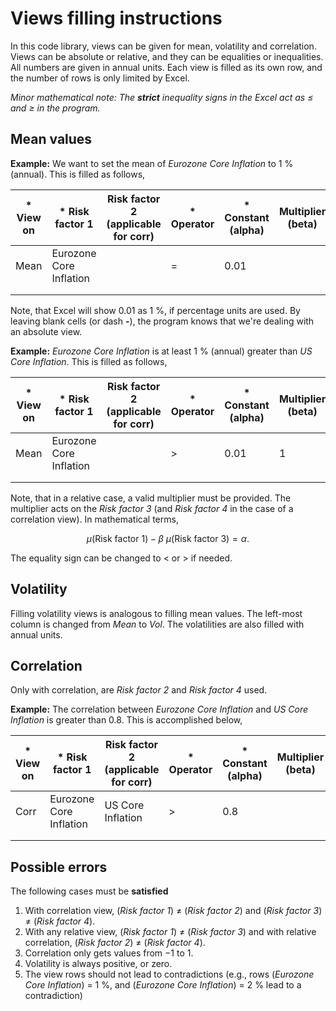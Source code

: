 # Views filling instructions
In this code library, views can be given for mean, volatility and correlation. Views can be absolute or relative, and they can be equalities or inequalities. All numbers are given in annual units. Each view is filled as its own row, and the number of rows is only limited by Excel.

*Minor mathematical note: The **strict** inequality signs in the Excel act as $\leq$ and $\geq$ in the program.*

## Mean values
**Example:** We want to set the mean of *Eurozone Core Inflation* to 1 % (annual). This is filled as follows,

| * View on | * Risk factor 1         | Risk factor 2       (applicable for corr) | * Operator | * Constant       (alpha) | Multiplier       (beta) | Risk factor 3 | Risk factor 4       (applicable for corr) |
|-----------|-------------------------|-------------------------------------------|------------|--------------------------|-------------------------|---------------|-------------------------------------------|
| Mean      | Eurozone Core Inflation |                                           |          = |            0.01           |                         |               |                                           |
|           |                         |                                           |            |                          |                         |               |                                           |
|           |                         |                                           |            |                          |                         |               |                                           |

Note, that Excel will show 0.01 as 1 %, if percentage units are used. By leaving blank cells (or dash **-**), the program knows that we're dealing with an absolute view.

**Example:** *Eurozone Core Inflation* is at least 1 % (annual) greater than *US Core Inflation*. This is filled as follows,

| * View on | * Risk factor 1         | Risk factor 2       (applicable for corr) | * Operator | * Constant       (alpha) | Multiplier       (beta) | Risk factor 3 | Risk factor 4       (applicable for corr) |
|-----------|-------------------------|-------------------------------------------|------------|--------------------------|-------------------------|---------------|-------------------------------------------|
| Mean      | Eurozone Core Inflation |                                           |          > |            0.01           |       1                 | US Core Inflation  |                                           |
|           |                         |                                           |            |                          |                         |               |                                           |
|           |                         |                                           |            |                          |                         |               |                                           |

Note, that in a relative case, a valid multiplier must be provided. The multiplier acts on the *Risk factor 3* (and *Risk factor 4* in the case of a correlation view). In mathematical terms,

$$\mu \text{(Risk factor 1)} - \beta ~ \mu \text{(Risk factor 3)} = \alpha .$$

The equality sign can be changed to $<$ or $>$ if needed.

## Volatility
Filling volatility views is analogous to filling mean values. The left-most column is changed from *Mean* to *Vol*. The volatilities are also filled with annual units.

## Correlation
Only with correlation, are *Risk factor 2* and *Risk factor 4* used.

**Example:** The correlation between *Eurozone Core Inflation* and *US Core Inflation* is greater than 0.8. This is accomplished below,

| * View on | * Risk factor 1         | Risk factor 2       (applicable for corr) | * Operator | * Constant       (alpha) | Multiplier       (beta) | Risk factor 3 | Risk factor 4       (applicable for corr) |
|-----------|-------------------------|-------------------------------------------|------------|--------------------------|-------------------------|---------------|-------------------------------------------|
| Corr      | Eurozone Core Inflation |  US Core Inflation         |          > |            0.8           |                         |   |                                           |
|           |                         |                                           |            |                          |                         |               |                                           |
|           |                         |                                           |            |                          |                         |               |                                           |

## Possible errors
The following cases must be **satisfied**
1. With correlation view, (*Risk factor 1*) $\neq$ (*Risk factor 2*) and (*Risk factor 3*) $\neq$ (*Risk factor 4*).
2. With any relative view, (*Risk factor 1*) $\neq$ (*Risk factor 3*) and with relative correlation, (*Risk factor 2*) $\neq$ (*Risk factor 4*).
3. Correlation only gets values from $-1$ to $1$.
4. Volatility is always positive, or zero.
5. The view rows should not lead to contradictions (e.g., rows (*Eurozone Core Inflation*) = 1 %, and (*Eurozone Core Inflation*) = 2 % lead to a contradiction)